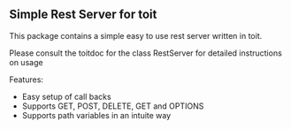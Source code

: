 ## Simple Rest Server for toit

This package contains a simple easy to use rest server written in toit.

Please consult the toitdoc for the class RestServer for detailed instructions on usage

Features:
* Easy setup of call backs
* Supports GET, POST, DELETE, GET and OPTIONS
* Supports path variables in an intuite way

